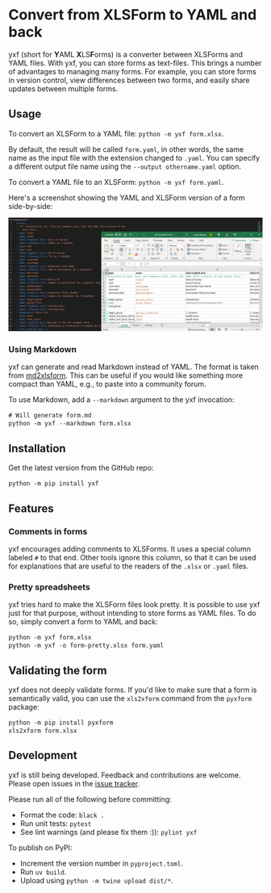 # Convert from XLSForm to YAML and back

yxf (short for **Y**AML **X**LS**F**orms) is a converter between XLSForms and
YAML files. With yxf, you can store forms as text-files. This brings a number of
advantages to managing many forms. For example, you can store forms in version
control, view differences between two forms, and easily share updates between
multiple forms.

## Usage

To convert an XLSForm to a YAML file: `python -m yxf form.xlsx`.

By default, the result will be called `form.yaml`, in other words, the same name
as the input file with the extension changed to `.yaml`. You can specify a
different output file name using the `--output othername.yaml` option.

To convert a YAML file to an XLSForm: `python -m yxf form.yaml`.

Here's a screenshot showing the YAML and XLSForm version of a form side-by-side:

![YAML and XLSForm version of a form](https://github.com/Sjlver/yxf/blob/main/docs/yxf-yaml-and-xlsx-side-by-side.png)

### Using Markdown

yxf can generate and read Markdown instead of YAML. The format is taken from
[md2xlsform](https://github.com/joshuaberetta/md2xlsform). This can be useful if
you would like something more compact than YAML, e.g., to paste into a community
forum.

To use Markdown, add a `--markdown` argument to the yxf invocation:

```shell
# Will generate form.md
python -m yxf --markdown form.xlsx
```

## Installation

Get the latest version from the GitHub repo:

```shell
python -m pip install yxf
```

## Features

### Comments in forms

yxf encourages adding comments to XLSForms. It uses a special column labeled `#`
to that end. Other tools ignore this column, so that it can be used for
explanations that are useful to the readers of the `.xlsx` or `.yaml` files.

### Pretty spreadsheets

yxf tries hard to make the XLSForm files look pretty. It is possible to use yxf
just for that purpose, without intending to store forms as YAML files. To do so,
simply convert a form to YAML and back:

```shell
python -m yxf form.xlsx
python -m yxf -o form-pretty.xlsx form.yaml
```

## Validating the form

yxf does not deeply validate forms. If you'd like to make sure that a form is
semantically valid, you can use the `xls2xform` command from the `pyxform`
package:

```shell
python -m pip install pyxform
xls2xform form.xlsx
```

## Development

yxf is still being developed. Feedback and contributions are welcome.
Please open issues in the [issue tracker](https://github.com/Sjlver/yxf/issues).

Please run all of the following before committing:

- Format the code: `black .`
- Run unit tests: `pytest`
- See lint warnings (and please fix them :)): `pylint yxf`

To publish on PyPI:

- Increment the version number in `pyproject.toml`.
- Run `uv build`.
- Upload using `python -m twine upload dist/*`.
